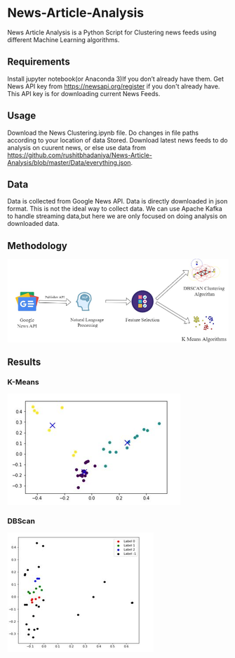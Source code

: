 # News-Article-Analysis
News Article Analysis is a Python Script for Clustering news feeds using different Machine Learning algorithms.

## Requirements
Install jupyter notebook(or Anaconda 3)If you don’t already have them. Get News API key from https://newsapi.org/register if you don't already have. This API key is for downloading current News Feeds.

## Usage
Download the News Clustering.ipynb file. Do changes in file paths according to your location of data Stored. Download latest news feeds to do analysis on cuurent news, or else use data from https://github.com/rushitbhadaniya/News-Article-Analysis/blob/master/Data/everything.json.   

## Data
Data is collected from Google News API. Data is directly downloaded in json format. This is not the ideal way to collect data. We can use Apache Kafka to handle streaming data,but here we are only focused on doing analysis on downloaded data. 

## Methodology
<img src="https://github.com/rushitbhadaniya/News-Article-Analysis/blob/master/Methodology/WorkFlow.jpg">

## Results 

### K-Means
<img src="https://github.com/rushitbhadaniya/News-Article-Analysis/blob/master/Output/KMeans.JPG">

### DBScan
<img src="https://github.com/rushitbhadaniya/News-Article-Analysis/blob/master/Output/DBScan.JPG">
